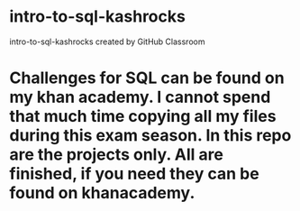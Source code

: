 # intro-to-sql-kashrocks
intro-to-sql-kashrocks created by GitHub Classroom

# Challenges for SQL can be found on my khan academy. I cannot spend that much time copying all my files during this exam season. In this repo are the projects only. All are finished, if you need they can be found on khanacademy. 
